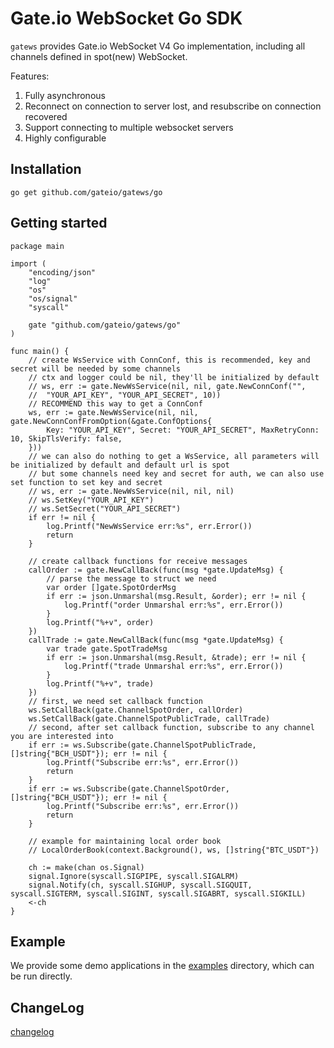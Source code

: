 # Gate.io WebSocket Go SDK

`gatews` provides Gate.io WebSocket V4 Go implementation, including all channels defined in spot(new) WebSocket.

Features:

1. Fully asynchronous
2. Reconnect on connection to server lost, and resubscribe on connection recovered
3. Support connecting to multiple websocket servers
4. Highly configurable

## Installation

```shell
go get github.com/gateio/gatews/go
```

## Getting started

```golang
package main

import (
	"encoding/json"
	"log"
	"os"
	"os/signal"
	"syscall"

	gate "github.com/gateio/gatews/go"
)

func main() {
	// create WsService with ConnConf, this is recommended, key and secret will be needed by some channels
	// ctx and logger could be nil, they'll be initialized by default
	// ws, err := gate.NewWsService(nil, nil, gate.NewConnConf("",
	// 	"YOUR_API_KEY", "YOUR_API_SECRET", 10))
	// RECOMMEND this way to get a ConnConf
	ws, err := gate.NewWsService(nil, nil, gate.NewConnConfFromOption(&gate.ConfOptions{
		Key: "YOUR_API_KEY", Secret: "YOUR_API_SECRET", MaxRetryConn: 10, SkipTlsVerify: false,
	}))
	// we can also do nothing to get a WsService, all parameters will be initialized by default and default url is spot
	// but some channels need key and secret for auth, we can also use set function to set key and secret
	// ws, err := gate.NewWsService(nil, nil, nil)
	// ws.SetKey("YOUR_API_KEY")
	// ws.SetSecret("YOUR_API_SECRET")
	if err != nil {
		log.Printf("NewWsService err:%s", err.Error())
		return
	}

	// create callback functions for receive messages
	callOrder := gate.NewCallBack(func(msg *gate.UpdateMsg) {
		// parse the message to struct we need
		var order []gate.SpotOrderMsg
		if err := json.Unmarshal(msg.Result, &order); err != nil {
			log.Printf("order Unmarshal err:%s", err.Error())
		}
		log.Printf("%+v", order)
	})
	callTrade := gate.NewCallBack(func(msg *gate.UpdateMsg) {
		var trade gate.SpotTradeMsg
		if err := json.Unmarshal(msg.Result, &trade); err != nil {
			log.Printf("trade Unmarshal err:%s", err.Error())
		}
		log.Printf("%+v", trade)
	})
	// first, we need set callback function
	ws.SetCallBack(gate.ChannelSpotOrder, callOrder)
	ws.SetCallBack(gate.ChannelSpotPublicTrade, callTrade)
	// second, after set callback function, subscribe to any channel you are interested into
	if err := ws.Subscribe(gate.ChannelSpotPublicTrade, []string{"BCH_USDT"}); err != nil {
		log.Printf("Subscribe err:%s", err.Error())
		return
	}
	if err := ws.Subscribe(gate.ChannelSpotOrder, []string{"BCH_USDT"}); err != nil {
		log.Printf("Subscribe err:%s", err.Error())
		return
	}

	// example for maintaining local order book
	// LocalOrderBook(context.Background(), ws, []string{"BTC_USDT"})

	ch := make(chan os.Signal)
	signal.Ignore(syscall.SIGPIPE, syscall.SIGALRM)
	signal.Notify(ch, syscall.SIGHUP, syscall.SIGQUIT, syscall.SIGTERM, syscall.SIGINT, syscall.SIGABRT, syscall.SIGKILL)
	<-ch
}
```

## Example

We provide some demo applications in the [examples](_examples) directory, which can be run directly.

## ChangeLog

[changelog](changelog.md) 